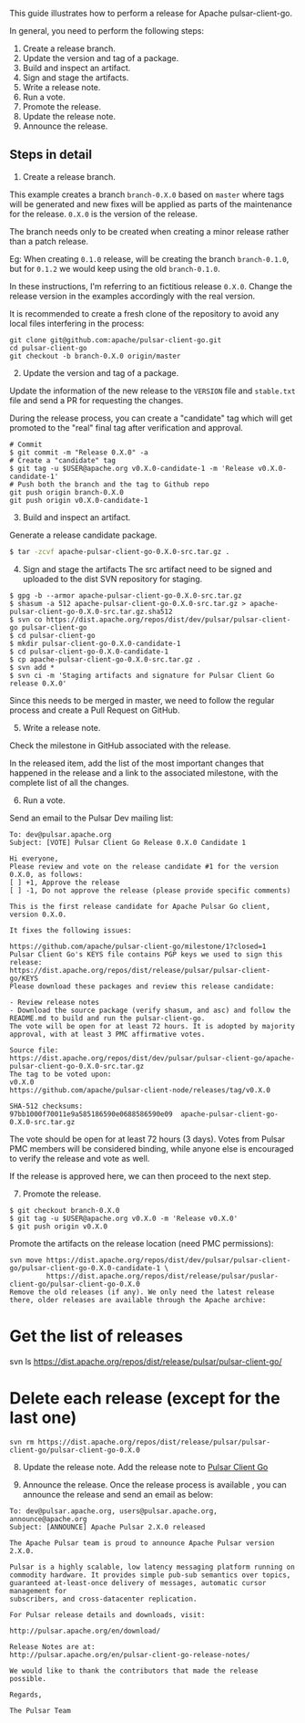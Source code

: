 This guide illustrates how to perform a release for Apache pulsar-client-go.

In general, you need to perform the following steps:

1. Create a release branch.
2. Update the version and tag of a package.
3. Build and inspect an artifact.
4. Sign and stage the artifacts.
5. Write a release note.
6. Run a vote.
7. Promote the release.
8. Update the release note.
9. Announce the release.

## Steps in detail

1. Create a release branch.

This example creates a branch `branch-0.X.0` based on `master` where tags will be generated and new fixes will be applied as parts of the maintenance for the release. `0.X.0` is the version of the release.

The branch needs only to be created when creating a minor release rather than a patch release.

Eg: When creating `0.1.0` release, will be creating the branch `branch-0.1.0`, but for `0.1.2` we would keep using the old `branch-0.1.0`.

In these instructions, I'm referring to an fictitious release `0.X.0`. Change the release version in the examples accordingly with the real version.

It is recommended to create a fresh clone of the repository to avoid any local files interfering in the process:

```
git clone git@github.com:apache/pulsar-client-go.git
cd pulsar-client-go
git checkout -b branch-0.X.0 origin/master
```

2. Update the version and tag of a package.

Update the information of the new release to the `VERSION` file and `stable.txt` file and send a PR for requesting the changes.

During the release process, you can create a "candidate" tag which will get promoted to the "real" final tag after verification and approval.

```
# Commit 
$ git commit -m "Release 0.X.0" -a
# Create a "candidate" tag
$ git tag -u $USER@apache.org v0.X.0-candidate-1 -m 'Release v0.X.0-candidate-1'
# Push both the branch and the tag to Github repo
git push origin branch-0.X.0
git push origin v0.X.0-candidate-1
```

3. Build and inspect an artifact.

Generate a release candidate package.

```bash
$ tar -zcvf apache-pulsar-client-go-0.X.0-src.tar.gz .
```

4. Sign and stage the artifacts The src artifact need to be signed and uploaded to the dist SVN repository for staging.

```
$ gpg -b --armor apache-pulsar-client-go-0.X.0-src.tar.gz
$ shasum -a 512 apache-pulsar-client-go-0.X.0-src.tar.gz > apache-pulsar-client-go-0.X.0-src.tar.gz.sha512
$ svn co https://dist.apache.org/repos/dist/dev/pulsar/pulsar-client-go pulsar-client-go
$ cd pulsar-client-go
$ mkdir pulsar-client-go-0.X.0-candidate-1
$ cd pulsar-client-go-0.X.0-candidate-1
$ cp apache-pulsar-client-go-0.X.0-src.tar.gz .
$ svn add *
$ svn ci -m 'Staging artifacts and signature for Pulsar Client Go release 0.X.0'
```

Since this needs to be merged in master, we need to follow the regular process and create a Pull Request on GitHub.

5. Write a release note.

Check the milestone in GitHub associated with the release. 

In the released item, add the list of the most important changes that happened in the release and a link to the associated milestone, with the complete list of all the changes. 

6. Run a vote.

Send an email to the Pulsar Dev mailing list:

```
To: dev@pulsar.apache.org
Subject: [VOTE] Pulsar Client Go Release 0.X.0 Candidate 1

Hi everyone,
Please review and vote on the release candidate #1 for the version 0.X.0, as follows:
[ ] +1, Approve the release
[ ] -1, Do not approve the release (please provide specific comments)

This is the first release candidate for Apache Pulsar Go client, version 0.X.0.

It fixes the following issues:

https://github.com/apache/pulsar-client-go/milestone/1?closed=1
Pulsar Client Go's KEYS file contains PGP keys we used to sign this release:
https://dist.apache.org/repos/dist/release/pulsar/pulsar-client-go/KEYS
Please download these packages and review this release candidate:

- Review release notes
- Download the source package (verify shasum, and asc) and follow the
README.md to build and run the pulsar-client-go.
The vote will be open for at least 72 hours. It is adopted by majority approval, with at least 3 PMC affirmative votes.

Source file:
https://dist.apache.org/repos/dist/dev/pulsar/pulsar-client-go/apache-pulsar-client-go-0.X.0-src.tar.gz
The tag to be voted upon:
v0.X.0
https://github.com/apache/pulsar-client-node/releases/tag/v0.X.0

SHA-512 checksums:
97bb1000f70011e9a585186590e0688586590e09  apache-pulsar-client-go-0.X.0-src.tar.gz
```

The vote should be open for at least 72 hours (3 days). Votes from Pulsar PMC members will be considered binding, while anyone else is encouraged to verify the release and vote as well.

If the release is approved here, we can then proceed to the next step.

7. Promote the release.

```
$ git checkout branch-0.X.0
$ git tag -u $USER@apache.org v0.X.0 -m 'Release v0.X.0'
$ git push origin v0.X.0
```

Promote the artifacts on the release location (need PMC permissions):

```
svn move https://dist.apache.org/repos/dist/dev/pulsar/pulsar-client-go/pulsar-client-go-0.X.0-candidate-1 \
         https://dist.apache.org/repos/dist/release/pulsar/puslar-client-go/pulsar-client-go-0.X.0
Remove the old releases (if any). We only need the latest release there, older releases are available through the Apache archive:
```
# Get the list of releases
svn ls https://dist.apache.org/repos/dist/release/pulsar/pulsar-client-go/

# Delete each release (except for the last one)

```
svn rm https://dist.apache.org/repos/dist/release/pulsar/pulsar-client-go/pulsar-client-go-0.X.0
```
8. Update the release note.
Add the release note to [Pulsar Client Go](https://github.com/apache/pulsar-client-go/releases)

9. Announce the release.
Once the release process is available , you can announce the release and send an email as below:

```
To: dev@pulsar.apache.org, users@pulsar.apache.org, announce@apache.org
Subject: [ANNOUNCE] Apache Pulsar 2.X.0 released

The Apache Pulsar team is proud to announce Apache Pulsar version 2.X.0.

Pulsar is a highly scalable, low latency messaging platform running on
commodity hardware. It provides simple pub-sub semantics over topics,
guaranteed at-least-once delivery of messages, automatic cursor management for
subscribers, and cross-datacenter replication.

For Pulsar release details and downloads, visit:

http://pulsar.apache.org/en/download/

Release Notes are at:
http://pulsar.apache.org/en/pulsar-client-go-release-notes/

We would like to thank the contributors that made the release possible.

Regards,

The Pulsar Team
```
